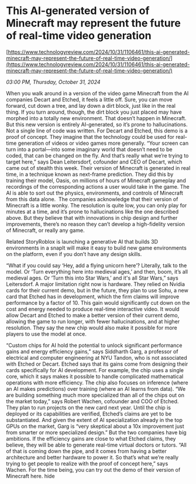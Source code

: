# This AI-generated version of Minecraft may represent the future of real-time video generation

[https://www.technologyreview.com/2024/10/31/1106461/this-ai-generated-minecraft-may-represent-the-future-of-real-time-video-generation/](https://www.technologyreview.com/2024/10/31/1106461/this-ai-generated-minecraft-may-represent-the-future-of-real-time-video-generation/)

*03:00 PM, Thursday, October 31, 2024*

When you walk around in a version of the video game Minecraft from the AI companies Decart and Etched, it feels a little off. Sure, you can move forward, cut down a tree, and lay down a dirt block, just like in the real thing. If you turn around, though, the dirt block you just placed may have morphed into a totally new environment. That doesn’t happen in Minecraft. But this new version is entirely AI-generated, so it’s prone to hallucinations. Not a single line of code was written. For Decart and Etched, this demo is a proof of concept. They imagine that the technology could be used for real-time generation of videos or video games more generally. “Your screen can turn into a portal—into some imaginary world that doesn’t need to be coded, that can be changed on the fly. And that’s really what we’re trying to target here,” says Dean Leitersdorf, cofounder and CEO of Decart, which came out of stealth this week.  Their version of Minecraft is generated in real time, in a technique known as next-frame prediction. They did this by training their model, Oasis, on millions of hours of Minecraft gameplay and recordings of the corresponding actions a user would take in the game. The AI is able to sort out the physics, environments, and controls of Minecraft from this data alone.  The companies acknowledge that their version of Minecraft is a little wonky. The resolution is quite low, you can only play for minutes at a time, and it’s prone to hallucinations like the one described above. But they believe that with innovations in chip design and further improvements, there’s no reason they can’t develop a high-fidelity version of Minecraft, or really any game.

Related StoryRoblox is launching a generative AI that builds 3D environments in a snapIt will make it easy to build new game environments on the platform, even if you don’t have any design skills.

“What if you could say ‘Hey, add a flying unicorn here’? Literally, talk to the model. Or ‘Turn everything here into medieval ages,’ and then, boom, it’s all medieval ages. Or ‘Turn this into Star Wars,’ and it's all Star Wars,” says Leitersdorf. A major limitation right now is hardware. They relied on Nvidia cards for their current demo, but in the future, they plan to use Sohu, a new card that Etched has in development, which the firm claims will improve performance by a factor of 10. This gain would significantly cut down on the cost and energy needed to produce real-time interactive video. It would allow Decart and Etched to make a better version of their current demo, allowing the game to run longer, with fewer hallucinations, and at higher resolution. They say the new chip would also make it possible for more players to use the model at once.

“Custom chips for AI hold the potential to unlock significant performance gains and energy efficiency gains,” says Siddharth Garg, a professor of electrical and computer engineering at NYU Tandon, who is not associated with Etched or Decart. Etched says that its gains come from designing their cards specifically for AI development. For example, the chip uses a single core, which it says makes it possible to handle complicated mathematical operations with more efficiency. The chip also focuses on inference (where an AI makes predictions) over training (where an AI learns from data). “We are building something much more specialized than all of the chips out on the market today,” says Robert Wachen, cofounder and COO of Etched. They plan to run projects on the new card next year. Until the chip is deployed or its capabilities are verified, Etched’s claims are yet to be substantiated. And given the extent of AI specialization already in the top GPUs on the market, Garg is “very skeptical about a 10x improvement just from smarter or more specialized design.” But the two companies have big ambitions. If the efficiency gains are close to what Etched claims, they believe, they will be able to generate real-time virtual doctors or tutors. “All of that is coming down the pipe, and it comes from having a better architecture and better hardware to power it. So that’s what we’re really trying to get people to realize with the proof of concept here,” says Wachen. For the time being, you can try out the demo of their version of Minecraft here. hide

